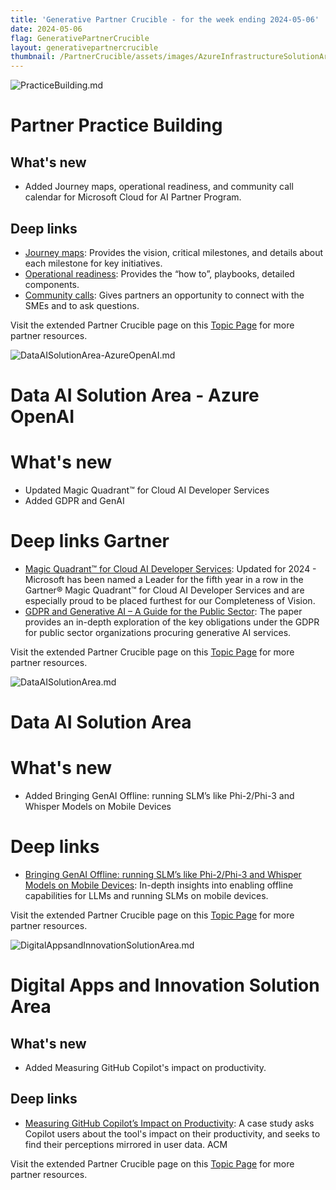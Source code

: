 ```yaml
---
title: 'Generative Partner Crucible - for the week ending 2024-05-06'
date: 2024-05-06
flag: GenerativePartnerCrucible
layout: generativepartnercrucible
thumbnail: /PartnerCrucible/assets/images/AzureInfrastructureSolutionArea.md-image.png
---
```


![ PracticeBuilding.md ]( /PartnerCrucible/assets/images/2024-05-06-PracticeBuilding.md-image.png )

# Partner Practice Building

## What's new

- Added Journey maps, operational readiness, and community call calendar for Microsoft Cloud for AI Partner Program.

## Deep links

- [Journey maps](https://partner.microsoft.com/en-us/resources/collection/microsoft-transformational-changes#/): Provides the vision, critical milestones, and details about each milestone for key initiatives.
- [Operational readiness](https://partner.microsoft.com/en-US/resources): Provides the “how to”, playbooks, detailed components.
- [Community calls](https://globalpbocomm.eventbuilder.com/PartnerBusinessOperationsWebinars?source=JM): Gives partners an opportunity to connect with the SMEs and to ask questions.

Visit the extended Partner Crucible page on this [Topic Page](https://lagimik.github.io/PartnerCrucible/PracticeBuilding) for more partner resources.


![ DataAISolutionArea-AzureOpenAI.md ]( /PartnerCrucible/assets/images/2024-05-06-DataAISolutionArea-AzureOpenAI.md-image.png )

# Data AI Solution Area - Azure OpenAI

# What's new

- Updated Magic Quadrant™ for Cloud AI Developer Services
- Added GDPR and GenAI

# Deep links Gartner 

- [Magic Quadrant™ for Cloud AI Developer Services](https://azure.microsoft.com/en-us/blog/microsoft-is-a-leader-in-the-2024-gartner-magic-quadrant-for-cloud-ai-developer-services/): Updated for 2024 - Microsoft has been named a Leader for the fifth year in a row in the Gartner® Magic Quadrant™ for Cloud AI Developer Services and are especially proud to be placed furthest for our Completeness of Vision.
- [GDPR and Generative AI – A Guide for the Public Sector](https://wwps.microsoft.com/blog/GDPR-GenAI): The paper provides an in-depth exploration of the key obligations under the GDPR for public sector organizations procuring generative AI services.

Visit the extended Partner Crucible page on this [Topic Page](https://lagimik.github.io/PartnerCrucible/DataAISolutionArea-AzureOpenAI) for more partner resources.


![ DataAISolutionArea.md ]( /PartnerCrucible/assets/images/2024-05-06-DataAISolutionArea.md-image.png )

# Data AI Solution Area

# What's new

- Added Bringing GenAI Offline: running SLM’s like Phi-2/Phi-3 and Whisper Models on Mobile Devices

# Deep links

- [Bringing GenAI Offline: running SLM’s like Phi-2/Phi-3 and Whisper Models on Mobile Devices](https://techcommunity.microsoft.com/t5/ai-machine-learning-blog/bringing-genai-offline-running-slm-s-like-phi-2-phi-3-and/ba-p/4128056): In-depth insights into enabling offline capabilities for LLMs and running SLMs on mobile devices.

Visit the extended Partner Crucible page on this [Topic Page](https://lagimik.github.io/PartnerCrucible/DataAISolutionArea) for more partner resources.

![ DigitalAppsandInnovationSolutionArea.md ]( /PartnerCrucible/assets/images/2024-05-06-DigitalAppsandInnovationSolutionArea.md-image.png )

# Digital Apps and Innovation Solution Area

## What's new

- Added Measuring GitHub Copilot's impact on productivity.

## Deep links

- [Measuring GitHub Copilot’s Impact on Productivity](https://cacm.acm.org/research/measuring-github-copilots-impact-on-productivity/): A case study asks Copilot users about the tool's impact on their productivity, and seeks to find their perceptions mirrored in user data. ACM

Visit the extended Partner Crucible page on this [Topic Page](https://lagimik.github.io/PartnerCrucible/DigitalAppsandInnovationSolutionArea) for more partner resources.
